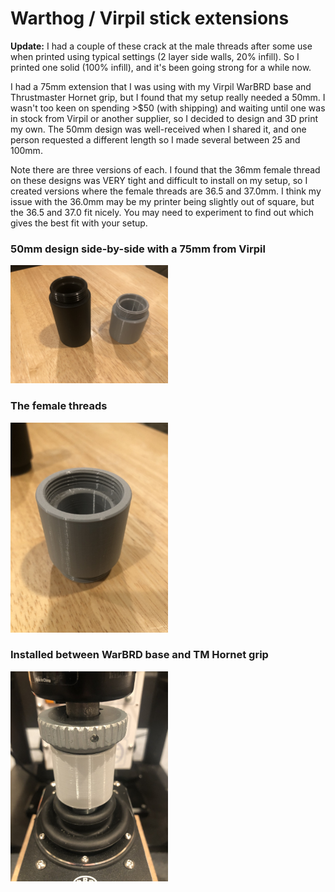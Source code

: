 # Warthog / Virpil stick extensions

**Update:** I had a couple of these crack at the male threads after some use when printed using typical settings (2 layer side walls, 20% infill).  So I printed one solid (100% infill), and it's been going strong for a while now.

I had a 75mm extension that I was using with my Virpil WarBRD base and Thrustmaster Hornet grip, but I found that
my setup really needed a 50mm.  I wasn't too keen on spending >$50 (with shipping) and waiting until one was in
stock from Virpil or another supplier, so I decided to design and 3D print my own.  The 50mm design was well-received
when I shared it, and one person requested a different length so I made several between 25 and 100mm.

Note there are three versions of each.  I found that the 36mm female thread on these designs was VERY tight
and difficult to install on my setup, so I created versions where the female threads are 36.5 and 37.0mm.
I think my issue with the 36.0mm may be my printer being slightly out of square, but the 36.5 and 37.0
fit nicely.  You may need to experiment to find out which gives the best fit with your setup.

### 50mm design side-by-side with a 75mm from Virpil

<img src="Pictures/IMG_7718.JPG" width=50%>

### The female threads

<img src="Pictures/IMG_7721.JPG" width=50%>

### Installed between WarBRD base and TM Hornet grip

<img src="Pictures/IMG_7723.JPG" width=50%>
